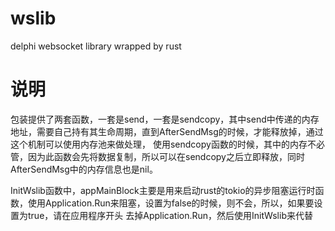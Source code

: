 # wslib
delphi websocket library wrapped by rust

# 说明
包装提供了两套函数，一套是send，一套是sendcopy，其中send中传递的内存地址，需要自己持有其生命周期，直到AfterSendMsg的时候，才能释放掉，通过这个机制可以使用内存池来做处理，
使用sendcopy函数的时候，其中的内存不必管，因为此函数会先将数据复制，所以可以在sendcopy之后立即释放，同时AfterSendMsg中的内存信息也是nil。

InitWslib函数中，appMainBlock主要是用来启动rust的tokio的异步阻塞运行时函数，使用Application.Run来阻塞，设置为false的时候，则不会，所以，如果要设置为true，请在应用程序开头
去掉Application.Run，然后使用InitWslib来代替
